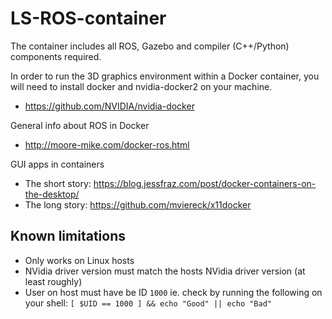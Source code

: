 # LS-ROS-container

The container includes all ROS, Gazebo and compiler (C++/Python) components required.

In order to run the 3D graphics environment within a Docker container,
you will need to install docker and nvidia-docker2 on your machine.

- https://github.com/NVIDIA/nvidia-docker

General info about ROS in Docker

- http://moore-mike.com/docker-ros.html

GUI apps in containers

- The short story: https://blog.jessfraz.com/post/docker-containers-on-the-desktop/
- The long story: https://github.com/mviereck/x11docker


Known limitations
---

- Only works on Linux hosts
- NVidia driver version must match the hosts NVidia driver version (at least roughly)
- User on host must have be ID `1000` ie. check by running the following on your shell: ``[ $UID == 1000 ] && echo "Good" || echo "Bad"``
